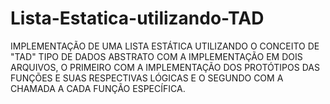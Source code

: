 # Lista-Estatica-utilizando-TAD
IMPLEMENTAÇÃO DE UMA LISTA ESTÁTICA UTILIZANDO O CONCEITO DE "TAD" TIPO DE DADOS ABSTRATO COM A IMPLEMENTAÇÃO EM DOIS ARQUIVOS, O PRIMEIRO COM A IMPLEMENTAÇÃO DOS PROTÓTIPOS DAS FUNÇÕES E SUAS  RESPECTIVAS LÓGICAS E O SEGUNDO COM A CHAMADA A CADA FUNÇÃO ESPECÍFICA.
